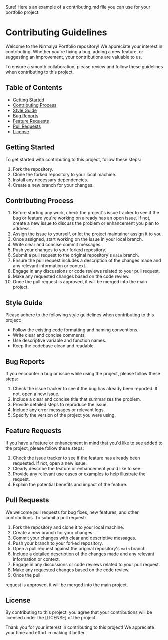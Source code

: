Sure! Here's an example of a contributing.md file you can use for your portfolio project:

# Contributing Guidelines

Welcome to the Nirmalya Portfolio repository! We appreciate your interest in contributing. Whether you're fixing a bug, adding a new feature, or suggesting an improvement, your contributions are valuable to us.

To ensure a smooth collaboration, please review and follow these guidelines when contributing to this project.

## Table of Contents

- [Getting Started](#getting-started)
- [Contributing Process](#contributing-process)
- [Style Guide](#style-guide)
- [Bug Reports](#bug-reports)
- [Feature Requests](#feature-requests)
- [Pull Requests](#pull-requests)
- [License](#license)

## Getting Started

To get started with contributing to this project, follow these steps:

1. Fork the repository.
2. Clone the forked repository to your local machine.
3. Install any necessary dependencies.
4. Create a new branch for your changes.

## Contributing Process

1. Before starting any work, check the project's issue tracker to see if the bug or feature you're working on already has an open issue. If not, create a new issue to discuss the problem or enhancement you plan to address.
2. Assign the issue to yourself, or let the project maintainer assign it to you.
3. Once assigned, start working on the issue in your local branch.
4. Write clear and concise commit messages.
5. Push your changes to your forked repository.
6. Submit a pull request to the original repository's `main` branch.
7. Ensure the pull request includes a description of the changes made and any relevant information or context.
8. Engage in any discussions or code reviews related to your pull request.
9. Make any requested changes based on the code review.
10. Once the pull request is approved, it will be merged into the main project.

## Style Guide

Please adhere to the following style guidelines when contributing to this project:

- Follow the existing code formatting and naming conventions.
- Write clear and concise comments.
- Use descriptive variable and function names.
- Keep the codebase clean and readable.

## Bug Reports

If you encounter a bug or issue while using the project, please follow these steps:

1. Check the issue tracker to see if the bug has already been reported. If not, open a new issue.
2. Include a clear and concise title that summarizes the problem.
3. Provide detailed steps to reproduce the issue.
4. Include any error messages or relevant logs.
5. Specify the version of the project you were using.

## Feature Requests

If you have a feature or enhancement in mind that you'd like to see added to the project, please follow these steps:

1. Check the issue tracker to see if the feature has already been requested. If not, open a new issue.
2. Clearly describe the feature or enhancement you'd like to see.
3. Provide any relevant use cases or examples to help illustrate the request.
4. Explain the potential benefits and impact of the feature.

## Pull Requests

We welcome pull requests for bug fixes, new features, and other contributions. To submit a pull request:

1. Fork the repository and clone it to your local machine.
2. Create a new branch for your changes.
3. Commit your changes with clear and descriptive messages.
4. Push your branch to your forked repository.
5. Open a pull request against the original repository's `main` branch.
6. Include a detailed description of the changes made and any relevant information or context.
7. Engage in any discussions or code reviews related to your pull request.
8. Make any requested changes based on the code review.
9. Once the pull

 request is approved, it will be merged into the main project.

## License

By contributing to this project, you agree that your contributions will be licensed under the [LICENSE] of the project.

Thank you for your interest in contributing to this project! We appreciate your time and effort in making it better.
